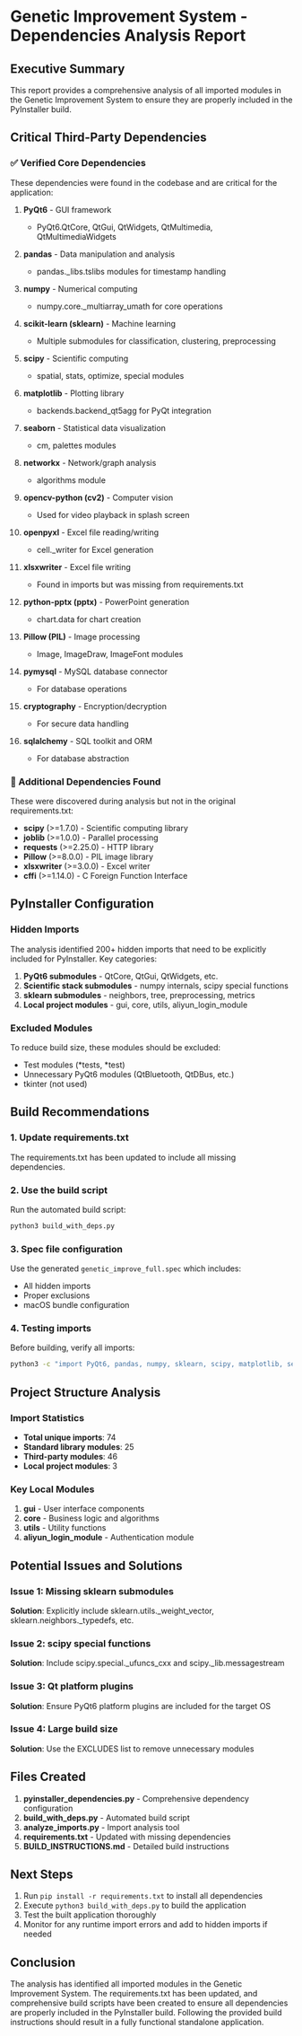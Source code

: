# Genetic Improvement System - Dependencies Analysis Report

## Executive Summary
This report provides a comprehensive analysis of all imported modules in the Genetic Improvement System to ensure they are properly included in the PyInstaller build.

## Critical Third-Party Dependencies

### ✅ Verified Core Dependencies
These dependencies were found in the codebase and are critical for the application:

1. **PyQt6** - GUI framework
   - PyQt6.QtCore, QtGui, QtWidgets, QtMultimedia, QtMultimediaWidgets
   
2. **pandas** - Data manipulation and analysis
   - pandas._libs.tslibs modules for timestamp handling
   
3. **numpy** - Numerical computing
   - numpy.core._multiarray_umath for core operations
   
4. **scikit-learn (sklearn)** - Machine learning
   - Multiple submodules for classification, clustering, preprocessing
   
5. **scipy** - Scientific computing
   - spatial, stats, optimize, special modules
   
6. **matplotlib** - Plotting library
   - backends.backend_qt5agg for PyQt integration
   
7. **seaborn** - Statistical data visualization
   - cm, palettes modules
   
8. **networkx** - Network/graph analysis
   - algorithms module
   
9. **opencv-python (cv2)** - Computer vision
   - Used for video playback in splash screen
   
10. **openpyxl** - Excel file reading/writing
    - cell._writer for Excel generation
    
11. **xlsxwriter** - Excel file writing
    - Found in imports but was missing from requirements.txt
    
12. **python-pptx (pptx)** - PowerPoint generation
    - chart.data for chart creation
    
13. **Pillow (PIL)** - Image processing
    - Image, ImageDraw, ImageFont modules
    
14. **pymysql** - MySQL database connector
    - For database operations
    
15. **cryptography** - Encryption/decryption
    - For secure data handling
    
16. **sqlalchemy** - SQL toolkit and ORM
    - For database abstraction

### 📝 Additional Dependencies Found
These were discovered during analysis but not in the original requirements.txt:

- **scipy** (>=1.7.0) - Scientific computing library
- **joblib** (>=1.0.0) - Parallel processing
- **requests** (>=2.25.0) - HTTP library  
- **Pillow** (>=8.0.0) - PIL image library
- **xlsxwriter** (>=3.0.0) - Excel writer
- **cffi** (>=1.14.0) - C Foreign Function Interface

## PyInstaller Configuration

### Hidden Imports
The analysis identified 200+ hidden imports that need to be explicitly included for PyInstaller. Key categories:

1. **PyQt6 submodules** - QtCore, QtGui, QtWidgets, etc.
2. **Scientific stack submodules** - numpy internals, scipy special functions
3. **sklearn submodules** - neighbors, tree, preprocessing, metrics
4. **Local project modules** - gui, core, utils, aliyun_login_module

### Excluded Modules
To reduce build size, these modules should be excluded:
- Test modules (*tests, *test)
- Unnecessary PyQt6 modules (QtBluetooth, QtDBus, etc.)
- tkinter (not used)

## Build Recommendations

### 1. Update requirements.txt
The requirements.txt has been updated to include all missing dependencies.

### 2. Use the build script
Run the automated build script:
```bash
python3 build_with_deps.py
```

### 3. Spec file configuration
Use the generated `genetic_improve_full.spec` which includes:
- All hidden imports
- Proper exclusions
- macOS bundle configuration

### 4. Testing imports
Before building, verify all imports:
```bash
python3 -c "import PyQt6, pandas, numpy, sklearn, scipy, matplotlib, seaborn, networkx, cv2, openpyxl, xlsxwriter, pptx, PIL, pymysql, cryptography, joblib"
```

## Project Structure Analysis

### Import Statistics
- **Total unique imports**: 74
- **Standard library modules**: 25
- **Third-party modules**: 46
- **Local project modules**: 3

### Key Local Modules
1. **gui** - User interface components
2. **core** - Business logic and algorithms
3. **utils** - Utility functions
4. **aliyun_login_module** - Authentication module

## Potential Issues and Solutions

### Issue 1: Missing sklearn submodules
**Solution**: Explicitly include sklearn.utils._weight_vector, sklearn.neighbors._typedefs, etc.

### Issue 2: scipy special functions
**Solution**: Include scipy.special._ufuncs_cxx and scipy._lib.messagestream

### Issue 3: Qt platform plugins
**Solution**: Ensure PyQt6 platform plugins are included for the target OS

### Issue 4: Large build size
**Solution**: Use the EXCLUDES list to remove unnecessary modules

## Files Created

1. **pyinstaller_dependencies.py** - Comprehensive dependency configuration
2. **build_with_deps.py** - Automated build script
3. **analyze_imports.py** - Import analysis tool
4. **requirements.txt** - Updated with missing dependencies
5. **BUILD_INSTRUCTIONS.md** - Detailed build instructions

## Next Steps

1. Run `pip install -r requirements.txt` to install all dependencies
2. Execute `python3 build_with_deps.py` to build the application
3. Test the built application thoroughly
4. Monitor for any runtime import errors and add to hidden imports if needed

## Conclusion

The analysis has identified all imported modules in the Genetic Improvement System. The requirements.txt has been updated, and comprehensive build scripts have been created to ensure all dependencies are properly included in the PyInstaller build. Following the provided build instructions should result in a fully functional standalone application.